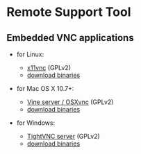 Remote Support Tool
===================

Embedded VNC applications
-------------------------

-   for Linux:
    -   [x11vnc](http://www.karlrunge.com/x11vnc/) (GPLv2)
    -   [download binaries](http://sourceforge.net/projects/x11vnc/)
    
-   for Mac OS X 10.7+: 
    -   [Vine server / OSXvnc](http://sourceforge.net/projects/osxvnc/) (GPLv2)
    -   [download binaries](http://www.testplant.com/dlds/vine/)

-   for Windows:
    -   [TightVNC server](http://www.tightvnc.com/) (GPLv2)
    -   [download binaries](http://www.tightvnc.com/download.php)
